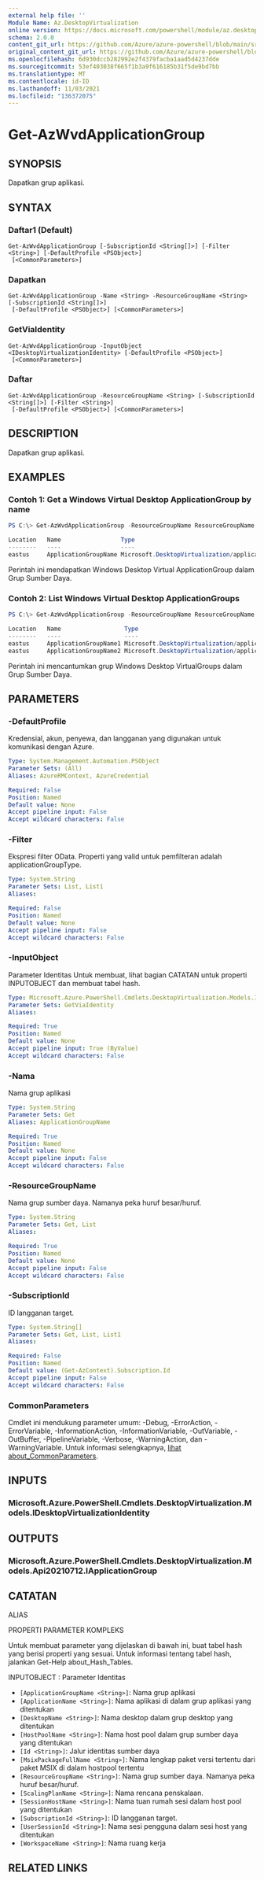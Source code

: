 ```yaml
---
external help file: ''
Module Name: Az.DesktopVirtualization
online version: https://docs.microsoft.com/powershell/module/az.desktopvirtualization/get-azwvdapplicationgroup
schema: 2.0.0
content_git_url: https://github.com/Azure/azure-powershell/blob/main/src/DesktopVirtualization/help/Get-AzWvdApplicationGroup.md
original_content_git_url: https://github.com/Azure/azure-powershell/blob/main/src/DesktopVirtualization/help/Get-AzWvdApplicationGroup.md
ms.openlocfilehash: 6d930dccb282992e2f4379facba1aad5d4237dde
ms.sourcegitcommit: 53ef403038f665f1b3a9f616185b31f5de9bd7bb
ms.translationtype: MT
ms.contentlocale: id-ID
ms.lasthandoff: 11/03/2021
ms.locfileid: "136372075"
---
```

# Get-AzWvdApplicationGroup

## SYNOPSIS
Dapatkan grup aplikasi.

## SYNTAX

### Daftar1 (Default)
```
Get-AzWvdApplicationGroup [-SubscriptionId <String[]>] [-Filter <String>] [-DefaultProfile <PSObject>]
 [<CommonParameters>]
```

### Dapatkan
```
Get-AzWvdApplicationGroup -Name <String> -ResourceGroupName <String> [-SubscriptionId <String[]>]
 [-DefaultProfile <PSObject>] [<CommonParameters>]
```

### GetViaIdentity
```
Get-AzWvdApplicationGroup -InputObject <IDesktopVirtualizationIdentity> [-DefaultProfile <PSObject>]
 [<CommonParameters>]
```

### Daftar
```
Get-AzWvdApplicationGroup -ResourceGroupName <String> [-SubscriptionId <String[]>] [-Filter <String>]
 [-DefaultProfile <PSObject>] [<CommonParameters>]
```

## DESCRIPTION
Dapatkan grup aplikasi.

## EXAMPLES

### Contoh 1: Get a Windows Virtual Desktop ApplicationGroup by name
```powershell
PS C:\> Get-AzWvdApplicationGroup -ResourceGroupName ResourceGroupName -Name ApplicationGroupName

Location   Name                 Type
--------   ----                 ----
eastus     ApplicationGroupName Microsoft.DesktopVirtualization/applicationgroups
```

Perintah ini mendapatkan Windows Desktop Virtual ApplicationGroup dalam Grup Sumber Daya.

### Contoh 2: List Windows Virtual Desktop ApplicationGroups
```powershell
PS C:\> Get-AzWvdApplicationGroup -ResourceGroupName ResourceGroupName

Location   Name                  Type
--------   ----                  ----
eastus     ApplicationGroupName1 Microsoft.DesktopVirtualization/applicationgroups
eastus     ApplicationGroupName2 Microsoft.DesktopVirtualization/applicationgroups
```

Perintah ini mencantumkan grup Windows Desktop VirtualGroups dalam Grup Sumber Daya.

## PARAMETERS

### -DefaultProfile
Kredensial, akun, penyewa, dan langganan yang digunakan untuk komunikasi dengan Azure.

```yaml
Type: System.Management.Automation.PSObject
Parameter Sets: (All)
Aliases: AzureRMContext, AzureCredential

Required: False
Position: Named
Default value: None
Accept pipeline input: False
Accept wildcard characters: False
```

### -Filter
Ekspresi filter OData.
Properti yang valid untuk pemfilteran adalah applicationGroupType.

```yaml
Type: System.String
Parameter Sets: List, List1
Aliases:

Required: False
Position: Named
Default value: None
Accept pipeline input: False
Accept wildcard characters: False
```

### -InputObject
Parameter Identitas Untuk membuat, lihat bagian CATATAN untuk properti INPUTOBJECT dan membuat tabel hash.

```yaml
Type: Microsoft.Azure.PowerShell.Cmdlets.DesktopVirtualization.Models.IDesktopVirtualizationIdentity
Parameter Sets: GetViaIdentity
Aliases:

Required: True
Position: Named
Default value: None
Accept pipeline input: True (ByValue)
Accept wildcard characters: False
```

### -Nama
Nama grup aplikasi

```yaml
Type: System.String
Parameter Sets: Get
Aliases: ApplicationGroupName

Required: True
Position: Named
Default value: None
Accept pipeline input: False
Accept wildcard characters: False
```

### -ResourceGroupName
Nama grup sumber daya.
Namanya peka huruf besar/huruf.

```yaml
Type: System.String
Parameter Sets: Get, List
Aliases:

Required: True
Position: Named
Default value: None
Accept pipeline input: False
Accept wildcard characters: False
```

### -SubscriptionId
ID langganan target.

```yaml
Type: System.String[]
Parameter Sets: Get, List, List1
Aliases:

Required: False
Position: Named
Default value: (Get-AzContext).Subscription.Id
Accept pipeline input: False
Accept wildcard characters: False
```

### CommonParameters
Cmdlet ini mendukung parameter umum: -Debug, -ErrorAction, -ErrorVariable, -InformationAction, -InformationVariable, -OutVariable, -OutBuffer, -PipelineVariable, -Verbose, -WarningAction, dan -WarningVariable. Untuk informasi selengkapnya, [lihat about_CommonParameters](http://go.microsoft.com/fwlink/?LinkID=113216).

## INPUTS

### Microsoft.Azure.PowerShell.Cmdlets.DesktopVirtualization.Models.IDesktopVirtualizationIdentity

## OUTPUTS

### Microsoft.Azure.PowerShell.Cmdlets.DesktopVirtualization.Models.Api20210712.IApplicationGroup

## CATATAN

ALIAS

PROPERTI PARAMETER KOMPLEKS

Untuk membuat parameter yang dijelaskan di bawah ini, buat tabel hash yang berisi properti yang sesuai. Untuk informasi tentang tabel hash, jalankan Get-Help about_Hash_Tables.


INPUTOBJECT <IDesktopVirtualizationIdentity> : Parameter Identitas
  - `[ApplicationGroupName <String>]`: Nama grup aplikasi
  - `[ApplicationName <String>]`: Nama aplikasi di dalam grup aplikasi yang ditentukan
  - `[DesktopName <String>]`: Nama desktop dalam grup desktop yang ditentukan
  - `[HostPoolName <String>]`: Nama host pool dalam grup sumber daya yang ditentukan
  - `[Id <String>]`: Jalur identitas sumber daya
  - `[MsixPackageFullName <String>]`: Nama lengkap paket versi tertentu dari paket MSIX di dalam hostpool tertentu
  - `[ResourceGroupName <String>]`: Nama grup sumber daya. Namanya peka huruf besar/huruf.
  - `[ScalingPlanName <String>]`: Nama rencana penskalaan.
  - `[SessionHostName <String>]`: Nama tuan rumah sesi dalam host pool yang ditentukan
  - `[SubscriptionId <String>]`: ID langganan target.
  - `[UserSessionId <String>]`: Nama sesi pengguna dalam sesi host yang ditentukan
  - `[WorkspaceName <String>]`: Nama ruang kerja

## RELATED LINKS

